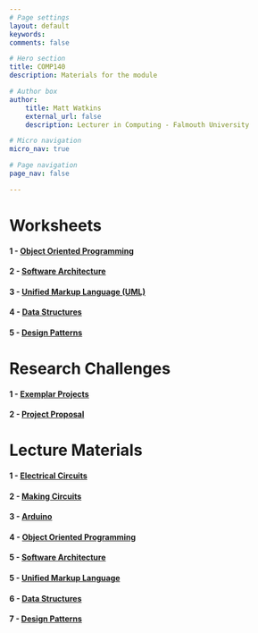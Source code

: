 ```yaml
---
# Page settings
layout: default
keywords:
comments: false

# Hero section
title: COMP140
description: Materials for the module

# Author box
author:
    title: Matt Watkins
    external_url: false
    description: Lecturer in Computing - Falmouth University

# Micro navigation
micro_nav: true

# Page navigation
page_nav: false

---
```


# Worksheets

#### 1 - [Object Oriented Programming](../oop-ws "OOP")
#### 2 - [Software Architecture](../software-architecture-ws "Software Architecture")
#### 3 - [Unified Markup Language (UML)](../uml-ws "UML")
#### 4 - [Data Structures](../data-ws "Data Structures") 
#### 5 - [Design Patterns](../patterns-ws "Design Patterns")  

# Research Challenges

#### 1 - [Exemplar Projects](../exemplar-research "Exemplar Projects")
#### 2 - [Project Proposal](../project-proposal "Project Proposal")

# Lecture Materials

#### 1 - [Electrical Circuits](../electrical-circuits-lm "Electrical Circuits Lecture Materials")
#### 2 - [Making Circuits](../making-circuits-lm "Making Circuits Lecture Materials")
#### 3 - [Arduino](../arduino-lm "Arduino Lecture Materials")
#### 4 - [Object Oriented Programming](../oop-lm "OOP Lecture Materials")
#### 5 - [Software Architecture](../software-architecture-lm "Software Architecture Lecture Materials")
#### 5 - [Unified Markup Language](../uml-lm "UML Lecture Materials")
#### 6 - [Data Structures](../data-structures-lm "Data Structures Lecture Materials")
#### 7 - [Design Patterns](../design-patterns-lm "Design Patterns Lecture Materials")
    
<!--stackedit_data:
eyJoaXN0b3J5IjpbLTE1ODMxODMwNzEsLTIwNjk3MDE0MjksLT
Y5NTcxODgzOSwtODgzNDk3NzIxXX0=
-->